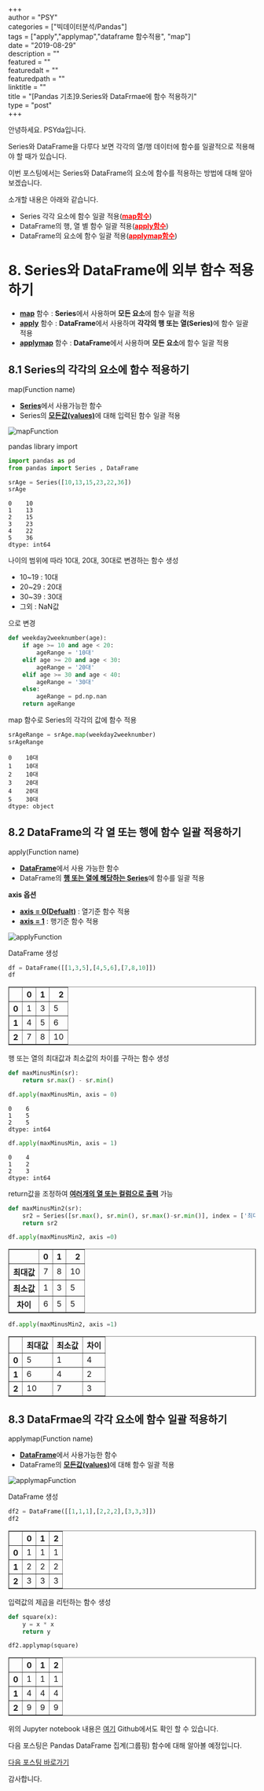 
+++  
author = "PSY"  
categories = ["빅데이터분석/Pandas"]  
tags = ["apply","applymap","dataframe 함수적용", "map"]  
date = "2019-08-29"  
description = ""  
featured = ""  
featuredalt = ""  
featuredpath = ""  
linktitle = ""  
title = "[Pandas 기초]9.Series와 DataFrmae에 함수 적용하기"  
type = "post"  
+++  

안녕하세요. PSYda입니다.

Series와 DataFrame을 다루다 보면 각각의 열/행 데이터에 함수를 일괄적으로 적용해야 할 때가 있습니다. 

이번 포스팅에서는 Series와 DataFrame의 요소에 함수를 적용하는 방법에 대해 알아보겠습니다.

소개할 내용은 아래와 같습니다.

<div id = "summary">
<ul>
<li>Series 각각 요소에 함수 일괄 적용(<strong><u><span style = "color:red">map함수</span></u></strong>) </li>
<li>DataFrame의 행, 열 별 함수 일괄 적용(<strong><u><span style = "color:red">apply함수</span></u></strong>)</li>
<li>DataFrame의 요소에 함수 일괄 적용(<strong><u><span style = "color:red">applymap함수</span></u></strong>)</li>
</ul>
</div>

# 8. Series와 DataFrame에 외부 함수 적용하기

- <strong><u>map</u></strong> 함수 : <strong>Series</strong>에서 사용하며 <strong>모든 요소</strong>에 함수 일괄 적용
- <strong><u>apply</u></strong> 함수 : <strong>DataFrame</strong>에서 사용하며 <strong>각각의 행 또는 열(Series)</strong>에 함수 일괄 적용
- <strong><u>applymap</u></strong> 함수 : <strong>DataFrame</strong>에서 사용하며 <strong>모든 요소</strong>에 함수 일괄 적용

## 8.1 Series의 각각의 요소에 함수 적용하기

<span class = "hlblock">map(Function name)</span>

- <strong><u>Series</u></strong>에서 사용가능한 함수
- Series의 <strong><u>모든값(values)</u></strong>에 대해 입력된 함수 일괄 적용
<div class = "CenterImg">
<img src = "/img/Pandas/mapFunction.jpg" alt="mapFunction" />
</div>

pandas library import


```python
import pandas as pd
from pandas import Series , DataFrame
```


```python
srAge = Series([10,13,15,23,22,36])
srAge
```




    0    10
    1    13
    2    15
    3    23
    4    22
    5    36
    dtype: int64



나이의 범위에 따라 10대, 20대, 30대로 변경하는 함수 생성

- 10~19 : 10대
- 20~29 : 20대
- 30~39 : 30대
- 그외 : NaN값

으로 변경


```python
def weekday2weeknumber(age):
    if age >= 10 and age < 20:
        ageRange = '10대'
    elif age >= 20 and age < 30:
        ageRange = '20대'
    elif age >= 30 and age < 40:
        ageRange = '30대'
    else:
        ageRange = pd.np.nan
    return ageRange
```

map 함수로 Series의 각각의 값에 함수 적용


```python
srAgeRange = srAge.map(weekday2weeknumber)
srAgeRange
```




    0    10대
    1    10대
    2    10대
    3    20대
    4    20대
    5    30대
    dtype: object



## 8.2 DataFrame의 각 열 또는 행에 함수 일괄 적용하기

<span class ="hlblock">apply(Function name)</span>

- <strong><u>DataFrame</u></strong>에서 사용 가능한 함수
- DataFrame의 <strong><u>행 또는 열에 해당하는 Series</u></strong>에 함수를 일괄 적용

<strong>axis 옵션</strong>

- <strong><u>axis = 0(Defualt)</u></strong> : 열기준 함수 적용
- <strong><u>axis = 1</u></strong> : 행기준 함수 적용
<div class = "CenterImg">
<img src = "/img/Pandas/applyFunction.jpg" alt="applyFunction" />
</div>

DataFrame 생성


```python
df = DataFrame([[1,3,5],[4,5,6],[7,8,10]])
df
```




<div>
<style scoped>
    .dataframe tbody tr th:only-of-type {
        vertical-align: middle;
    }

    .dataframe tbody tr th {
        vertical-align: top;
    }

    .dataframe thead th {
        text-align: right;
    }
</style>
<table border="1" class="dataframe">
  <thead>
    <tr style="text-align: right;">
      <th></th>
      <th>0</th>
      <th>1</th>
      <th>2</th>
    </tr>
  </thead>
  <tbody>
    <tr>
      <th>0</th>
      <td>1</td>
      <td>3</td>
      <td>5</td>
    </tr>
    <tr>
      <th>1</th>
      <td>4</td>
      <td>5</td>
      <td>6</td>
    </tr>
    <tr>
      <th>2</th>
      <td>7</td>
      <td>8</td>
      <td>10</td>
    </tr>
  </tbody>
</table>
</div>



행 또는 열의 최대값과 최소값의 차이를 구하는 함수 생성


```python
def maxMinusMin(sr):
    return sr.max() - sr.min()
```


```python
df.apply(maxMinusMin, axis = 0)
```




    0    6
    1    5
    2    5
    dtype: int64




```python
df.apply(maxMinusMin, axis = 1)
```




    0    4
    1    2
    2    3
    dtype: int64



return값을 조정하여 <strong><u>여러개의 열 또는 컬럼으로 출력</u></strong> 가능


```python
def maxMinusMin2(sr):
    sr2 = Series([sr.max(), sr.min(), sr.max()-sr.min()], index = ['최대값','최소값','차이'])
    return sr2
```


```python
df.apply(maxMinusMin2, axis =0)
```




<div>
<style scoped>
    .dataframe tbody tr th:only-of-type {
        vertical-align: middle;
    }

    .dataframe tbody tr th {
        vertical-align: top;
    }

    .dataframe thead th {
        text-align: right;
    }
</style>
<table border="1" class="dataframe">
  <thead>
    <tr style="text-align: right;">
      <th></th>
      <th>0</th>
      <th>1</th>
      <th>2</th>
    </tr>
  </thead>
  <tbody>
    <tr>
      <th>최대값</th>
      <td>7</td>
      <td>8</td>
      <td>10</td>
    </tr>
    <tr>
      <th>최소값</th>
      <td>1</td>
      <td>3</td>
      <td>5</td>
    </tr>
    <tr>
      <th>차이</th>
      <td>6</td>
      <td>5</td>
      <td>5</td>
    </tr>
  </tbody>
</table>
</div>




```python
df.apply(maxMinusMin2, axis =1)
```




<div>
<style scoped>
    .dataframe tbody tr th:only-of-type {
        vertical-align: middle;
    }

    .dataframe tbody tr th {
        vertical-align: top;
    }

    .dataframe thead th {
        text-align: right;
    }
</style>
<table border="1" class="dataframe">
  <thead>
    <tr style="text-align: right;">
      <th></th>
      <th>최대값</th>
      <th>최소값</th>
      <th>차이</th>
    </tr>
  </thead>
  <tbody>
    <tr>
      <th>0</th>
      <td>5</td>
      <td>1</td>
      <td>4</td>
    </tr>
    <tr>
      <th>1</th>
      <td>6</td>
      <td>4</td>
      <td>2</td>
    </tr>
    <tr>
      <th>2</th>
      <td>10</td>
      <td>7</td>
      <td>3</td>
    </tr>
  </tbody>
</table>
</div>



## 8.3 DataFrmae의 각각 요소에 함수 일괄 적용하기

<span class = "hlblock">applymap(Function name)</span>

- <strong><u>DataFrame</u></strong>에서 사용가능한 함수
- DataFrame의 <strong><u>모든값(values)</u></strong>에 대해 함수 일괄 적용

<div class = "CenterImg">
<img src = "/img/Pandas/applymapFunction.jpg" alt="applymapFunction" />
</div>

DataFrame 생성


```python
df2 = DataFrame([[1,1,1],[2,2,2],[3,3,3]])
df2
```




<div>
<style scoped>
    .dataframe tbody tr th:only-of-type {
        vertical-align: middle;
    }

    .dataframe tbody tr th {
        vertical-align: top;
    }

    .dataframe thead th {
        text-align: right;
    }
</style>
<table border="1" class="dataframe">
  <thead>
    <tr style="text-align: right;">
      <th></th>
      <th>0</th>
      <th>1</th>
      <th>2</th>
    </tr>
  </thead>
  <tbody>
    <tr>
      <th>0</th>
      <td>1</td>
      <td>1</td>
      <td>1</td>
    </tr>
    <tr>
      <th>1</th>
      <td>2</td>
      <td>2</td>
      <td>2</td>
    </tr>
    <tr>
      <th>2</th>
      <td>3</td>
      <td>3</td>
      <td>3</td>
    </tr>
  </tbody>
</table>
</div>



입력값의 제곱을 리턴하는 함수 생성


```python
def square(x):
    y = x * x
    return y
```


```python
df2.applymap(square)
```




<div>
<style scoped>
    .dataframe tbody tr th:only-of-type {
        vertical-align: middle;
    }

    .dataframe tbody tr th {
        vertical-align: top;
    }

    .dataframe thead th {
        text-align: right;
    }
</style>
<table border="1" class="dataframe">
  <thead>
    <tr style="text-align: right;">
      <th></th>
      <th>0</th>
      <th>1</th>
      <th>2</th>
    </tr>
  </thead>
  <tbody>
    <tr>
      <th>0</th>
      <td>1</td>
      <td>1</td>
      <td>1</td>
    </tr>
    <tr>
      <th>1</th>
      <td>4</td>
      <td>4</td>
      <td>4</td>
    </tr>
    <tr>
      <th>2</th>
      <td>9</td>
      <td>9</td>
      <td>9</td>
    </tr>
  </tbody>
</table>
</div>



위의 Jupyter notebook 내용은 [여기](https://github.com/psyssai/PandasBasic/blob/master/PandasBasic_8_Pandas_apply_function.ipynb) Github에서도 확인 할 수 있습니다.

다음 포스팅은 Pandas DataFrame 집계(그룹핑) 함수에 대해 알아볼 예정입니다.

[다음 포스팅 바로가기](https://psyssai.github.io/blog/bigdata/pandas/10_dataframe_grouping)

감사합니다.


```python

```
